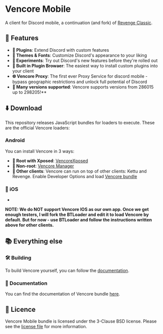 # Vencore Mobile 


A client for Discord mobile, a continuation (and fork) of [Revenge Classic](https://github.com/revenge-mod/revenge-bundle).

## 💪 Features

- **🔌 Plugins**: Extend Discord with custom features
- **🎨 Themes & Fonts**: Customize Discord's appearance to your liking
- **🧪 Experiments**: Try out Discord's new features before they're rolled out 
- **🔌 Built in Plugin Browaer**: The easiest way to install custom plugins into your client
- **🌐 Vencore Proxy**: The first ever Proxy Service for discord mobile - bypass geographic restrictions and unlock full potential of Discord
- **📌 Many versions supported**: Vencore supports versions from 286015 up to 298205!**

## ⬇️ Download

This repository releases JavaScript bundles for loaders to execute. These are the official Vencore loaders:

### Android

You can install Vencore in 3 ways:

- **🐧 Root with Xposed**: [VencoreXposed](https://github.com/ApexTeamPL/venmobile-xposed/releases/latest)
- **📱 Non-root**: [Vencore Manager](https://github.com/ApexTeamPL/venmobile-manager/releases/latest)
- **📲 Other clients**: Vencore can run on top of other clients: Kettu and Revenge. Enable Developer Options and load [Vencore bundle](https://github.com/ApexTeamPL/venmobile-bundle/releases/download/latest/vencore.js)

### 🍎 iOS

- 
**NOTE: We do NOT support Vencore IOS as our own app. Once we get enough testers, I will fork the BTLoader and edit it to load Vencore by default. But for now - use BTLoader and follow the instructions written above for other clients.**

## 📚 Everything else

### 🛠️ Building

To build Vencore yourself, you can follow the [documentation](/docs).

### 📃 Documentation

You can find the documentation of Vencore bundle [here](/docs).

## 📜 Licence

Vencore Mobile bundle is licensed under the 3-Clause BSD license. Please see the [license file](LICENSE) for more information.
